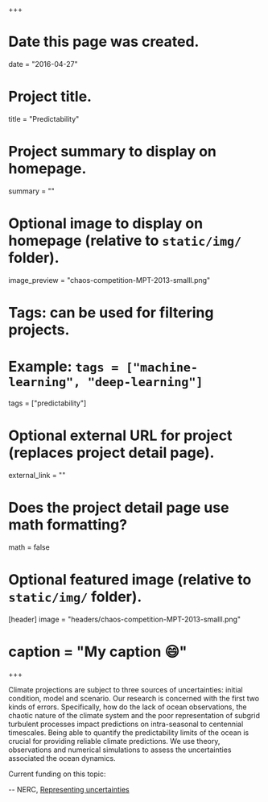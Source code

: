 +++
# Date this page was created.
date = "2016-04-27"

# Project title.
title = "Predictability"

# Project summary to display on homepage.
summary = ""

# Optional image to display on homepage (relative to `static/img/` folder).
image_preview = "chaos-competition-MPT-2013-smalll.png"

# Tags: can be used for filtering projects.
# Example: `tags = ["machine-learning", "deep-learning"]`
tags = ["predictability"]

# Optional external URL for project (replaces project detail page).
external_link = ""

# Does the project detail page use math formatting?
math = false

# Optional featured image (relative to `static/img/` folder).
[header]
image = "headers/chaos-competition-MPT-2013-smalll.png"
# caption = "My caption :smile:"

+++

Climate projections are subject to three sources of uncertainties:
initial condition, model and scenario. Our research is concerned with
the first two kinds of errors. Specifically, how do the lack of ocean
observations, the chaotic nature of the climate system and the poor
representation of subgrid turbulent processes impact predictions on
intra-seasonal to centennial timescales. Being able to quantify the
predictability limits of the ocean is crucial for providing reliable
climate predictions. We use theory, observations and numerical
simulations to assess the uncertainties associated the ocean dynamics.

Current funding on this topic:

-- NERC, [Representing uncertainties](http://gtr.rcuk.ac.uk/projects?ref=NE%2FJ00586X%2F1)
